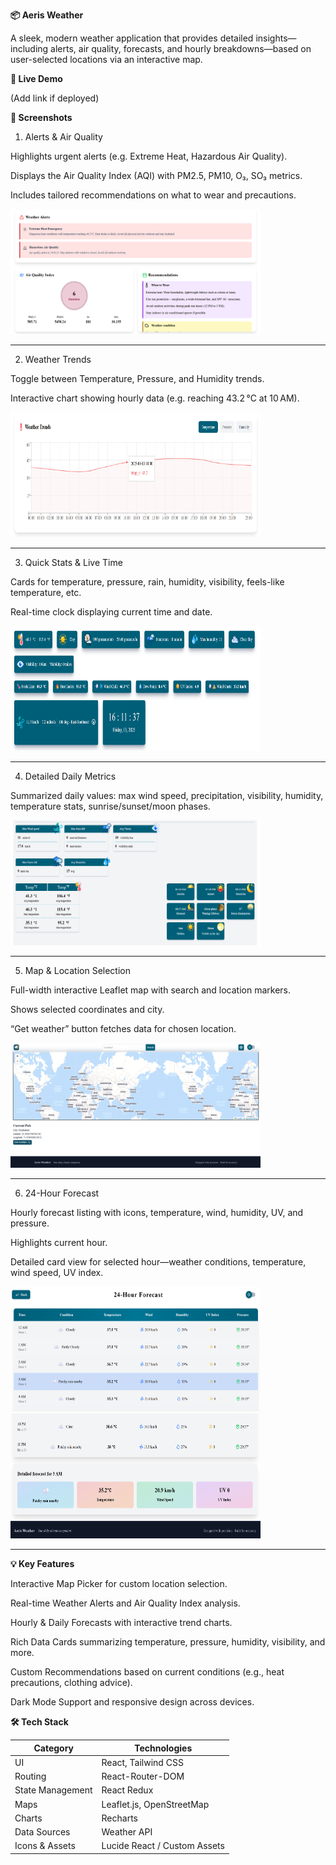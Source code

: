 **📦 Aeris Weather**

A sleek, modern weather application that provides detailed insights—including alerts, air quality, forecasts, and hourly breakdowns—based on user-selected locations via an interactive map.

**🚀 Live Demo**

(Add link if deployed)

**📸 Screenshots**

1. Alerts & Air Quality

Highlights urgent alerts (e.g. Extreme Heat, Hazardous Air Quality).

Displays the Air Quality Index (AQI) with PM2.5, PM10, O₃, SO₃ metrics.

Includes tailored recommendations on what to wear and precautions.

<img src="./public/alerts.png" alt="Alerts & AQI" width="400" height="200" />

---

2. Weather Trends

Toggle between Temperature, Pressure, and Humidity trends.

Interactive chart showing hourly data (e.g. reaching 43.2 °C at 10 AM).

<img src="./public/Graph.png" alt="Chart" width="400" height="200" />

---

3. Quick Stats & Live Time

Cards for temperature, pressure, rain, humidity, visibility, feels-like temperature, etc.

Real-time clock displaying current time and date.

<img src="./public//todays-stats.png" alt="Quick Stats" width="400" height="200" />

---

4. Detailed Daily Metrics

Summarized daily values: max wind speed, precipitation, visibility, humidity, temperature stats, sunrise/sunset/moon phases.

<img src="./public/detailed-metrics.png" alt="Detailed Metrics" width="400" height="200" />

---

5. Map & Location Selection

Full-width interactive Leaflet map with search and location markers.

Shows selected coordinates and city.

“Get weather” button fetches data for chosen location.

<img src="./public/map.png" alt="Map" width="400" height="200" />

---
 
6. 24-Hour Forecast

Hourly forecast listing with icons, temperature, wind, humidity, UV, and pressure.

Highlights current hour.

Detailed card view for selected hour—weather conditions, temperature, wind speed, UV index.

<img src="./public/hour-forecast.png" alt="Hours Metrics" width="400" height="200" />
<img src="./public/hours-detail.png" alt="Hours metrics" width="400" height="200" />

---

**💡 Key Features**

Interactive Map Picker for custom location selection.

Real-time Weather Alerts and Air Quality Index analysis.

Hourly & Daily Forecasts with interactive trend charts.

Rich Data Cards summarizing temperature, pressure, humidity, visibility, and more.

Custom Recommendations based on current conditions (e.g., heat precautions, clothing advice).

Dark Mode Support and responsive design across devices.


**🛠 Tech Stack**

| Category           | Technologies                    |
|--------------------|---------------------------------|
| UI                 | React, Tailwind CSS             |
| Routing            | React-Router-DOM                |
| State Management   | React Redux                     |
| Maps               | Leaflet.js, OpenStreetMap       |
| Charts             | Recharts                        |
| Data Sources       | Weather API                     |
| Icons & Assets     | Lucide React / Custom Assets    |
